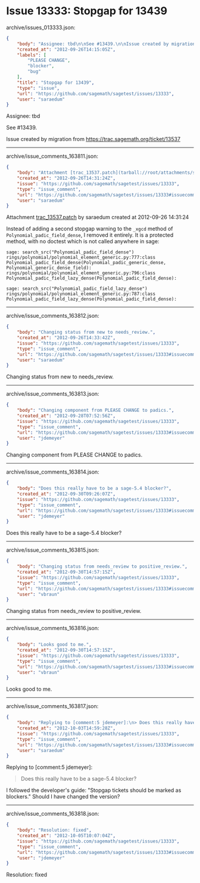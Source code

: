 # Issue 13333: Stopgap for 13439

archive/issues_013333.json:
```json
{
    "body": "Assignee: tbd\n\nSee #13439.\n\nIssue created by migration from https://trac.sagemath.org/ticket/13537\n\n",
    "created_at": "2012-09-26T14:15:05Z",
    "labels": [
        "PLEASE CHANGE",
        "blocker",
        "bug"
    ],
    "title": "Stopgap for 13439",
    "type": "issue",
    "url": "https://github.com/sagemath/sagetest/issues/13333",
    "user": "saraedum"
}
```
Assignee: tbd

See #13439.

Issue created by migration from https://trac.sagemath.org/ticket/13537





---

archive/issue_comments_163811.json:
```json
{
    "body": "Attachment [trac_13537.patch](tarball://root/attachments/some-uuid/ticket13537/trac_13537.patch) by saraedum created at 2012-09-26 14:31:24\n\nInstead of adding a second stopgap warning to the `_xgcd` method of `Polynomial_padic_field_dense`, I removed it entirely. It is a protected method, with no doctest which is not called anywhere in sage:\n\n\n```\nsage: search_src(\"Polynomial_padic_field_dense\")\nrings/polynomial/polynomial_element_generic.py:777:class Polynomial_padic_field_dense(Polynomial_padic_generic_dense, Polynomial_generic_dense_field):\nrings/polynomial/polynomial_element_generic.py:796:class Polynomial_padic_field_lazy_dense(Polynomial_padic_field_dense):\n\nsage: search_src(\"Polynomial_padic_field_lazy_dense\")\nrings/polynomial/polynomial_element_generic.py:787:class Polynomial_padic_field_lazy_dense(Polynomial_padic_field_dense):\n```\n",
    "created_at": "2012-09-26T14:31:24Z",
    "issue": "https://github.com/sagemath/sagetest/issues/13333",
    "type": "issue_comment",
    "url": "https://github.com/sagemath/sagetest/issues/13333#issuecomment-163811",
    "user": "saraedum"
}
```

Attachment [trac_13537.patch](tarball://root/attachments/some-uuid/ticket13537/trac_13537.patch) by saraedum created at 2012-09-26 14:31:24

Instead of adding a second stopgap warning to the `_xgcd` method of `Polynomial_padic_field_dense`, I removed it entirely. It is a protected method, with no doctest which is not called anywhere in sage:


```
sage: search_src("Polynomial_padic_field_dense")
rings/polynomial/polynomial_element_generic.py:777:class Polynomial_padic_field_dense(Polynomial_padic_generic_dense, Polynomial_generic_dense_field):
rings/polynomial/polynomial_element_generic.py:796:class Polynomial_padic_field_lazy_dense(Polynomial_padic_field_dense):

sage: search_src("Polynomial_padic_field_lazy_dense")
rings/polynomial/polynomial_element_generic.py:787:class Polynomial_padic_field_lazy_dense(Polynomial_padic_field_dense):
```




---

archive/issue_comments_163812.json:
```json
{
    "body": "Changing status from new to needs_review.",
    "created_at": "2012-09-26T14:33:42Z",
    "issue": "https://github.com/sagemath/sagetest/issues/13333",
    "type": "issue_comment",
    "url": "https://github.com/sagemath/sagetest/issues/13333#issuecomment-163812",
    "user": "saraedum"
}
```

Changing status from new to needs_review.



---

archive/issue_comments_163813.json:
```json
{
    "body": "Changing component from PLEASE CHANGE to padics.",
    "created_at": "2012-09-28T07:52:56Z",
    "issue": "https://github.com/sagemath/sagetest/issues/13333",
    "type": "issue_comment",
    "url": "https://github.com/sagemath/sagetest/issues/13333#issuecomment-163813",
    "user": "jdemeyer"
}
```

Changing component from PLEASE CHANGE to padics.



---

archive/issue_comments_163814.json:
```json
{
    "body": "Does this really have to be a sage-5.4 blocker?",
    "created_at": "2012-09-30T09:26:07Z",
    "issue": "https://github.com/sagemath/sagetest/issues/13333",
    "type": "issue_comment",
    "url": "https://github.com/sagemath/sagetest/issues/13333#issuecomment-163814",
    "user": "jdemeyer"
}
```

Does this really have to be a sage-5.4 blocker?



---

archive/issue_comments_163815.json:
```json
{
    "body": "Changing status from needs_review to positive_review.",
    "created_at": "2012-09-30T14:57:15Z",
    "issue": "https://github.com/sagemath/sagetest/issues/13333",
    "type": "issue_comment",
    "url": "https://github.com/sagemath/sagetest/issues/13333#issuecomment-163815",
    "user": "vbraun"
}
```

Changing status from needs_review to positive_review.



---

archive/issue_comments_163816.json:
```json
{
    "body": "Looks good to me.",
    "created_at": "2012-09-30T14:57:15Z",
    "issue": "https://github.com/sagemath/sagetest/issues/13333",
    "type": "issue_comment",
    "url": "https://github.com/sagemath/sagetest/issues/13333#issuecomment-163816",
    "user": "vbraun"
}
```

Looks good to me.



---

archive/issue_comments_163817.json:
```json
{
    "body": "Replying to [comment:5 jdemeyer]:\n> Does this really have to be a sage-5.4 blocker?\n\nI followed the developer's guide: \"Stopgap tickets should be marked as blockers.\" Should I have changed the version?",
    "created_at": "2012-10-03T14:59:28Z",
    "issue": "https://github.com/sagemath/sagetest/issues/13333",
    "type": "issue_comment",
    "url": "https://github.com/sagemath/sagetest/issues/13333#issuecomment-163817",
    "user": "saraedum"
}
```

Replying to [comment:5 jdemeyer]:
> Does this really have to be a sage-5.4 blocker?

I followed the developer's guide: "Stopgap tickets should be marked as blockers." Should I have changed the version?



---

archive/issue_comments_163818.json:
```json
{
    "body": "Resolution: fixed",
    "created_at": "2012-10-05T10:07:04Z",
    "issue": "https://github.com/sagemath/sagetest/issues/13333",
    "type": "issue_comment",
    "url": "https://github.com/sagemath/sagetest/issues/13333#issuecomment-163818",
    "user": "jdemeyer"
}
```

Resolution: fixed
